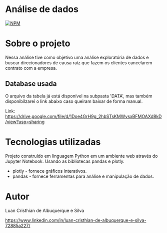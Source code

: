 # Análise de dados
[![NPM](https://img.shields.io/npm/l/react)](https://github.com/LuanAlbuq/Analise-de-dados/blob/main/LICENSE) 

# Sobre o projeto

Nessa análise tive como objetivo uma análise exploratória de dados e buscar direcionadores de causa raíz que fazem os clientes cancelarem contrato com a empresa.     


## Database usada

O arquivo da tabela já está disponível na subpasta 'DATA', mas também disponibilzarei o link abaixo caso queiram baixar de forma manual.        

Link: https://drive.google.com/file/d/1Doe4GrH9g_2hbSTsKMWysxBFMOAXd8kD/view?usp=sharing


# Tecnologias utilizadas

Projeto construído em linguagem Python em um ambiente web através do Jupyter Notebook. 
Usando as bibliotecas pandas e plotly.

- plotly - fornece gráficos interativos.          
- pandas - fornece ferramentas para análise e manipulação de dados.     

# Autor

Luan Cristhian de Albuquerque e Silva     

https://www.linkedin.com/in/luan-cristhian-de-albuquerque-e-silva-72885a227/
